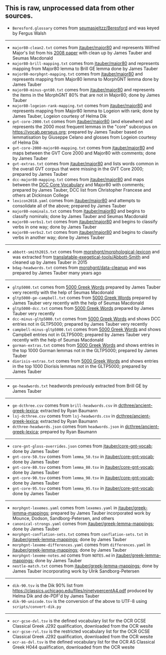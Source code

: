 This is raw, unprocessed data from other sources.
---
* `Beresford.glossary` comes from [seumasjeltzz/Beresford](https://github.com/seumasjeltzz/Beresford) and was keyed by Fergus Walsh
---
* `major80-clean2.txt` comes from [jtauber/major80](https://github.com/jtauber/major80) and represents Wilfred Major's list from his [2008 paper](https://camws.org/cpl/cplonline/files/Majorcplonline.pdf) with clean up by James Tauber and Seumas Macdonald
* `major80-brill-mapping.txt` comes from [jtauber/major80](https://github.com/jtauber/major80) and represents mapping from Major80 lemma to Brill GE lemma done by James Tauber
* `major80-morphgnt-mapping.txt` comes from [jtauber/major80](https://github.com/jtauber/major80) and represents mapping from Major80 lemma to MorphGNT lemma done by James Tauber
* `major80-minus-gnt80.txt` comes from [jtauber/major80](https://github.com/jtauber/major80) and represents the items in the MorphGNT 80% that are not in Major80; done by James Tauber
* `major80-logeion-rank-mapping.txt` comes from [jtauber/major80](https://github.com/jtauber/major80) and represents mapping from Major80 lemma to Logeion with rank; done by James Tauber, Logeion courtesy of Helma Dik
* `gvt-core-2000.txt` comes from [jtauber/major80](https://github.com/jtauber/major80) (and elsewhere) and represents the 2000 most frequent lemmas in the "core" subcorpus on <https://vocab.perseus.org>; prepared by James Tauber based on lemmatisation by Giuseppe Celano and glosses from Logeion courtesy of Helma Dik
* `gvt-core-2000-major80-mapping.txt` comes from [jtauber/major80](https://github.com/jtauber/major80) and maps between the GVT Core 2000 and Major80 with comments; done by James Tauber
* `gvt-extras.txt` comes from [jtauber/major80](https://github.com/jtauber/major80) and lists words common in the overall GVT corpus that were missing in the GVT Core 2000; prepared by James Tauber
* `dcc-major80-mapping.txt` comes from [jtauber/major80](https://github.com/jtauber/major80) and maps between the [DCC Core Vocabulary](http://dcc.dickinson.edu/greek-core-list) and Major80 with comments; prepared by James Tauber, DCC list from Christopher Francese and others at Dickinson College
* `lexicon2018.yaml` comes from [jtauber/major80](https://github.com/jtauber/major80) and attempts to consolidate all of the above; prepared by James Tauber
* `major80-nominals.txt` comes from [jtauber/major80](https://github.com/jtauber/major80) and begins to classify nominals; done by James Tauber and Seumas Macdonald
* `major80-verbs1.txt` comes from [jtauber/major80](https://github.com/jtauber/major80) and begins to classify verbs in one way; done by James Tauber
* `major80-verbs2.txt` comes from [jtauber/major80](https://github.com/jtauber/major80) and begins to classify verbs in another way; done by James Tauber
---
* `abbott-smith2015.txt` comes from [morphgnt/morphological-lexicon](https://github.com/morphgnt/morphological-lexicon) and was extracted from [translatable-exegetical-tools/Abbott-Smith](https://github.com/translatable-exegetical-tools/Abbott-Smith) and cleaned up by James Tauber in 2015
* `bdag-headwords.txt` comes from [morphgnt/data-cleanup](https://github.com/morphgnt/data-cleanup) and was prepared by James Tauber many years ago
---
* `gltp5000.txt` comes from [5000 Greek Words](https://docs.google.com/spreadsheets/d/1ke7JuFd5iy7bPSCHutgRYFvjDbcSScABld4zwEvDb-s/edit#gid=0) prepared by James Tauber very recently with the help of Seumas Macdonald
* `gltp5000-ge-campbell.txt` comes from [5000 Greek Words](https://docs.google.com/spreadsheets/d/1ke7JuFd5iy7bPSCHutgRYFvjDbcSScABld4zwEvDb-s/edit#gid=0) prepared by James Tauber very recently with the help of Seumas Macdonald
* `gltp5000-dcc.txt` comes from [5000 Greek Words](https://docs.google.com/spreadsheets/d/1ke7JuFd5iy7bPSCHutgRYFvjDbcSScABld4zwEvDb-s/edit#gid=0) prepared by James Tauber very recently
* `dcc-minus-gltp5000.txt` comes from [5000 Greek Words](https://docs.google.com/spreadsheets/d/1ke7JuFd5iy7bPSCHutgRYFvjDbcSScABld4zwEvDb-s/edit#gid=0) and shows DCC entries not in GLTP5000; prepared by James Tauber very recently
* `campbell-minus-gltp5000.txt` comes from [5000 Greek Words](https://docs.google.com/spreadsheets/d/1ke7JuFd5iy7bPSCHutgRYFvjDbcSScABld4zwEvDb-s/edit#gid=0) and shows Campbell entries not in GLTP5000; prepared by James Tauber very recently with the help of Seumas Macdonald
* `gorman-extras.txt` comes from [5000 Greek Words](https://docs.google.com/spreadsheets/d/1ke7JuFd5iy7bPSCHutgRYFvjDbcSScABld4zwEvDb-s/edit#gid=0) and shows entries in the top 1000 Gorman lemmas not in the GLTP5000; prepared by James Tauber
* `diorisis-extras.txt` comes from [5000 Greek Words](https://docs.google.com/spreadsheets/d/1ke7JuFd5iy7bPSCHutgRYFvjDbcSScABld4zwEvDb-s/edit#gid=0) and shows entries in the top 1000 Diorisis lemmas not in the GLTP5000; prepared by James Tauber
---
* `ge-headwords.txt` headwords previously extracted from Brill GE by James Tauber
---
* `ge-dcthree.csv` comes from `brill-headwords.csv` in [dcthree/ancient-greek-lexica](https://github.com/dcthree/ancient-greek-lexica); extracted by Ryan Baumann
* `lsj-dcthree.csv` comes from `lsj-headwords.csv` in [dcthree/ancient-greek-lexica](https://github.com/dcthree/ancient-greek-lexica); extracted by Ryan Baumann
* `dcthree-headwords.json` comes from `headwords.json` in [dcthree/ancient-greek-lexica](https://github.com/dcthree/ancient-greek-lexica); prepared by Ryan Baumann
---
* `core-gnt-gloss-overrides.json` comes from [jtauber/core-gnt-vocab](https://github.com/jtauber/core-gnt-vocab); done by James Tauber
* `gnt-core-50.tsv` comes from `lemma_50.tsv` in [jtauber/core-gnt-vocab](https://github.com/jtauber/core-gnt-vocab); done by James Tauber
* `gnt-core-80.tsv` comes from `lemma_80.tsv` in [jtauber/core-gnt-vocab](https://github.com/jtauber/core-gnt-vocab); done by James Tauber
* `gnt-core-90.tsv` comes from `lemma_90.tsv` in [jtauber/core-gnt-vocab](https://github.com/jtauber/core-gnt-vocab); done by James Tauber
* `gnt-core-95.tsv` comes from `lemma_95.tsv` in [jtauber/core-gnt-vocab](https://github.com/jtauber/core-gnt-vocab); done by James Tauber
---
* `morphgnt-lexemes.yaml` comes from `lexemes.yaml` in [jtauber/greek-lemma-mappings](https://github.com/jtauber/greek-lemma-mappings); prepared by James Tauber incorporated work by Mounce, Dodson, Sandborg-Petersen, and others
* `canonical-strongs.yaml` comes from [jtauber/greek-lemma-mappings](https://github.com/jtauber/greek-lemma-mappings); done by James Tauber
* `morphgnt-conflation-sets.txt` comes from `conflation-sets.txt` in [jtauber/greek-lemma-mappings](https://github.com/jtauber/greek-lemma-mappings); done by James Tauber
* `morphgnt-lexeme-differences.yaml` comes from `differences.yaml` in [jtauber/greek-lemma-mappings](https://github.com/jtauber/greek-lemma-mappings); done by James Tauber
* `morphgnt-lexeme-notes.md` comes from `NOTES.md` in [jtauber/greek-lemma-mappings](https://github.com/jtauber/greek-lemma-mappings); done by James Tauber
* `nestle-match.txt` comes from [jtauber/greek-lemma-mappings](https://github.com/jtauber/greek-lemma-mappings); done by James Tauber incorporating work by Ulrik Sandborg-Petersen
---
* `dik-90.tsv` is the Dik 90% list from <https://classics.uchicago.edu/files/ninetypercentA4.pdf> produced by Helma Dik and de-PDF'd by James Tauber
* `dik-90-unicode.tsv` is the conversion of the above to UTF-8 using `scripts/convert-dik.py`
---
* `ocr-gcse-dvl.tsv` is the defined vocabulary list for the OCR GCSE Classical Greek J292 qualification, downloaded from the OCR wesite
* `ocr-gcse-rvl.tsv` is the restricted vocabulary list for the OCR GCSE Classical Greek J292 qualification, downloaded from the OCR wesite
* `ocr-as-dvl.tsv` is the defined vocabulary list for the OCR AS Classical Greek H044 qualification, downloaded from the OCR wesite